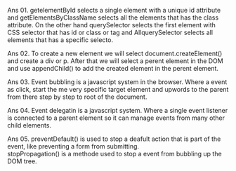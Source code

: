 Ans 01.
getelementById selects a single element with a unique id attribute and getElementsByClassName selects all the elements that has the class attribute.
On the other hand querySelector selects the first element with CSS selector that has id or class or tag and AllquerySelector selects all elements that has a specific selecto. 

Ans 02. 
To create a new element we will select document.createElement() and create a div or p.
After that we will select a perent element in the DOM and use appendChild() to add the created element in the perent element. 

Ans 03.
Event bubbling is a javascript system in the browser. Where a event as click, start the me very specific target element and upwords to the parent from there step by step to root of the document. 

Ans 04.
Event delegatin is a javascript system. Where a single event listener is connected to a parent element so it can manage events from many other child elements. 

Ans 05.
preventDefault() is used to stop a deafult action that is part of the event, like preventing a form from submitting.  
stopPropagation() is a methode used to stop a event from bubbling up the DOM tree. 
